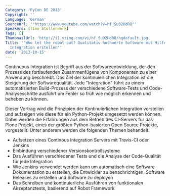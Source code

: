 ```yaml
---
Category: 'PyCon DE 2013'
Copyright: ''
Language: 'German'
SourceUrl: '"https://www.youtube.com/watch?v=hf_Su92HdR8"'
Speakers: [Timo Stollenwerk]
Tags: []
ThumbnailUrl: 'http://i1.ytimg.com/vi/hf_Su92HdR8/hqdefault.jpg'
Title: '"Who let the robot out? Qualitativ hochwerte Software mit Hilfe von Continuous
  Integration erstellen"'
date: '2013-10-15'
---
```

Continuous Integration ist Begriff aus der Softwareentwicklung, der den Prozess des fortlaufenden Zusammenfügens von Komponenten zu einer Anwendung beschreibt. Das Ziel der kontinuierlichen Integration ist die Steigerung der Softwarequalität. Jede "Integration" führt zu einem automatisierten Build-Prozess der verschiedene Software-Tests und Code-Analyseschritte ausführt um Fehler so früh wie möglich erkennen und beheben zu können.

Dieser Vortrag wird die Prinzipien der Kontinuierlichen Integration vorstellen und aufzeigen wie diese für ein Python-Projekt umgesetzt werden können. Dabei werden die Erfahrungen aus dem Betrieb des CI-Servers für das Plone Projekt, eines der größten Python-basierten Open Source Projekte, vorgestellt. Unter anderem werden die folgenden Themen behandelt:

- Aufsetzen eines Continous Integration Servers mit Travis-CI oder Jenkins
- Einbindung verschiedener Versionskontrollsysteme
- Das Ausführen verschiedener Tests und die Analyse der Code-Qualität für jede Integration
- Wie Jenkins verwendet werden kann um automatisch eine Software Dokumentation zu erstellen, die Entwickler zu benachrichtigen, Software Releases zu erstellen und Software zu deployen
- Das Schreiben und kontinuierliche Ausführen von funktionalen Akzeptanztests, basierend auf Robot Framework